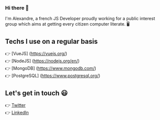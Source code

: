 ### Hi there 👋

I'm Alexandre, a french JS Developer proudly working for a public interest group which aims at getting every citizen computer literate. 🖥

## Techs I use on a regular basis

:point_right: [VueJS] (https://vuejs.org/)<br/>
:point_right: [NodeJS] (https://nodejs.org/en/)<br/>
:point_right: [MongoDB] (https://www.mongodb.com/)<br/>
:point_right: [PostgreSQL] (https://www.postgresql.org/)<br/>

## Let's get in touch 😃

:point_right: [Twitter](https://twitter.com/lxndrcn)<br>
:point_right: [LinkedIn](https://www.linkedin.com/in/alexandrecoin)<br>

<!--
**alexandrecoin/alexandrecoin** is a ✨ _special_ ✨ repository because its `README.md` (this file) appears on your GitHub profile.

Here are some ideas to get you started:

- 🔭 I’m currently working on ...
- 🌱 I’m currently learning ...
- 👯 I’m looking to collaborate on ...
- 🤔 I’m looking for help with ...
- 💬 Ask me about ...
- 📫 How to reach me: ...
- 😄 Pronouns: ...
- ⚡ Fun fact: ...
-->
